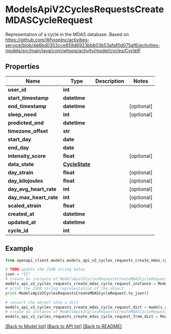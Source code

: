 # ModelsApiV2CyclesRequestsCreateMDASCycleRequest

Representation of a cycle in the MDAS database. Based on https://github.com/WhoopInc/activities-service/blob/4e6bd0353cce859d6923bbb03b53afaf0d075af6/activities-models/src/main/java/com/whoop/activity/model/cycles/CycleIF

## Properties
Name | Type | Description | Notes
------------ | ------------- | ------------- | -------------
**user_id** | **int** |  | 
**start_timestamp** | **datetime** |  | 
**end_timestamp** | **datetime** |  | [optional] 
**sleep_need** | **int** |  | [optional] 
**predicted_end** | **datetime** |  | 
**timezone_offset** | **str** |  | 
**start_day** | **date** |  | 
**end_day** | **date** |  | 
**intensity_score** | **float** |  | [optional] 
**data_state** | [**CycleState**](CycleState.md) |  | 
**day_strain** | **float** |  | [optional] 
**day_kilojoules** | **float** |  | [optional] 
**day_avg_heart_rate** | **int** |  | [optional] 
**day_max_heart_rate** | **int** |  | [optional] 
**scaled_strain** | **float** |  | [optional] 
**created_at** | **datetime** |  | 
**updated_at** | **datetime** |  | 
**cycle_id** | **int** |  | 

## Example

```python
from openapi_client.models.models_api_v2_cycles_requests_create_mdas_cycle_request import ModelsApiV2CyclesRequestsCreateMDASCycleRequest

# TODO update the JSON string below
json = "{}"
# create an instance of ModelsApiV2CyclesRequestsCreateMDASCycleRequest from a JSON string
models_api_v2_cycles_requests_create_mdas_cycle_request_instance = ModelsApiV2CyclesRequestsCreateMDASCycleRequest.from_json(json)
# print the JSON string representation of the object
print ModelsApiV2CyclesRequestsCreateMDASCycleRequest.to_json()

# convert the object into a dict
models_api_v2_cycles_requests_create_mdas_cycle_request_dict = models_api_v2_cycles_requests_create_mdas_cycle_request_instance.to_dict()
# create an instance of ModelsApiV2CyclesRequestsCreateMDASCycleRequest from a dict
models_api_v2_cycles_requests_create_mdas_cycle_request_from_dict = ModelsApiV2CyclesRequestsCreateMDASCycleRequest.from_dict(models_api_v2_cycles_requests_create_mdas_cycle_request_dict)
```
[[Back to Model list]](../README.md#documentation-for-models) [[Back to API list]](../README.md#documentation-for-api-endpoints) [[Back to README]](../README.md)


